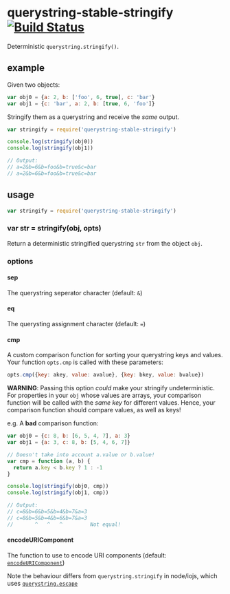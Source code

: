 # querystring-stable-stringify [![Build Status](https://travis-ci.org/alanshaw/querystring-stable-stringify.svg)](https://travis-ci.org/alanshaw/querystring-stable-stringify)

Deterministic `querystring.stringify()`.

## example

Given two objects:

```js
var obj0 = {a: 2, b: ['foo', 6, true], c: 'bar'}
var obj1 = {c: 'bar', a: 2, b: [true, 6, 'foo']}
```

Stringify them as a querystring and receive the _same_ output.

```js
var stringify = require('querystring-stable-stringify')

console.log(stringify(obj0))
console.log(stringify(obj1))

// Output:
// a=2&b=6&b=foo&b=true&c=bar
// a=2&b=6&b=foo&b=true&c=bar
```

## usage

```js
var stringify = require('querystring-stable-stringify')
```

### var str = stringify(obj, opts)

Return a deterministic stringified querystring `str` from the object `obj`.

### options

#### sep
The querystring seperator character (default: `&`)

#### eq
The querysting assignment character (default: `=`)

#### cmp
A custom comparison function for sorting your querystring keys and values. Your function `opts.cmp` is called with these parameters:

```js
opts.cmp({key: akey, value: avalue}, {key: bkey, value: bvalue})
```

**WARNING**: Passing this option _could_ make your stringify undeterministic. For properties in your `obj` whose values are arrays, your comparison function will be called with the _same key_ for different values. Hence, your comparison function should compare values, as well as keys!

e.g. A **bad** comparison function:

```js
var obj0 = {c: 8, b: [6, 5, 4, 7], a: 3}
var obj1 = {a: 3, c: 8, b: [5, 4, 6, 7]}

// Doesn't take into account a.value or b.value!
var cmp = function (a, b) {
  return a.key < b.key ? 1 : -1
}

console.log(stringify(obj0, cmp))
console.log(stringify(obj1, cmp))

// Output:
// c=8&b=6&b=5&b=4&b=7&a=3
// c=8&b=5&b=4&b=6&b=7&a=3
//       ^   ^   ^         Not equal!
```

#### encodeURIComponent
The function to use to encode URI components (default: [`encodeURIComponent`](https://developer.mozilla.org/en-US/docs/Web/JavaScript/Reference/Global_Objects/encodeURIComponent))

Note the behaviour differs from `querystring.stringify` in node/iojs, which uses [`querystring.escape`](https://nodejs.org/api/querystring.html#querystring_querystring_escape)

